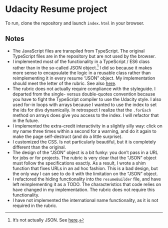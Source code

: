 Udacity Resume project
======================

To run, clone the repository and launch `index.html` in your browser.

Notes
-----

-   The JavaScript files are transpiled from TypeScript. The original
    TypeScript files are in the repository but are not used by the
    browser.
-   I implemented most of the functionality in a TypeScript / ES6 class
    rather than in the so-called JSON object.[^1] I did so because it
    makes more sense to encapsulate the logic in a reusable class rather
    than reimplementing it in every resume “JSON” object. My
    implementation should meet the letter of the rubric. See also
    [here](https://discussions.udacity.com/t/encapsulation-question/43239/3).
-   The rubric does not actually require compliance with the styleguide.
    I departed from the single- versus double-quotes convention because
    you have to fight the TypeScript compiler to use the Udacity style.
    I also used for-in loops with arrays because I wanted to use the
    index to set the ids for divs dynamically. In retrospect I realize
    that the `.forEach` method on arrays does give you access to the
    index. I will refactor that in the future.
-   I implemented the extra-credit interactivity in a slightly silly
    way: click on my name three times within a second for a warning, and
    do it again to make the page self-destruct (and do a little
    surprise).
-   I customized the CSS. Is not particularly beautiful, but it is
    completely different than the original.
-   The design of the “JSON” object is a bit funky: you don’t pass in a
    URL for jobs or for projects. The rubric is very clear that the
    “JSON” object must follow the specifications exactly. As a result, I
    wrote a shim function that fixes URLs in an ad hoc fashion. This is
    a bad design, but the only way I can see to do it with the
    limitation on the “JSON” object.
-   I refactored the hiding functionality into the `resumeBuilder` file,
    and have left reimplementing it as a TODO. The characteristics that
    code relies on have changed in my implementation. The rubric does
    not require this functionality.
-   I have not implemented the international name functionality, as it
    is not required in the rubric.

[^1]: It’s not actually JSON. See
    [here](http://stackoverflow.com/questions/2001449/is-it-valid-to-define-functions-in-json-results).
